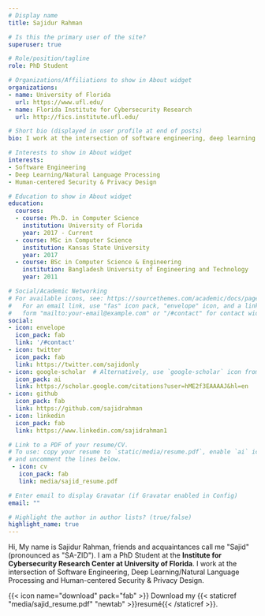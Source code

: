 ```yaml
---
# Display name
title: Sajidur Rahman

# Is this the primary user of the site?
superuser: true

# Role/position/tagline
role: PhD Student

# Organizations/Affiliations to show in About widget
organizations:
- name: University of Florida
  url: https://www.ufl.edu/
- name: Florida Institute for Cybersecurity Research
  url: http://fics.institute.ufl.edu/

# Short bio (displayed in user profile at end of posts)
bio: I work at the intersection of software engineering, deep learning and human-centered security & privacy design.

# Interests to show in About widget
interests:
- Software Engineering
- Deep Learning/Natural Language Processing
- Human-centered Security & Privacy Design

# Education to show in About widget
education:
  courses:
  - course: Ph.D. in Computer Science
    institution: University of Florida
    year: 2017 - Current
  - course: MSc in Computer Science
    institution: Kansas State University
    year: 2017
  - course: BSc in Computer Science & Engineering
    institution: Bangladesh University of Engineering and Technology
    year: 2011

# Social/Academic Networking
# For available icons, see: https://sourcethemes.com/academic/docs/page-builder/#icons
#   For an email link, use "fas" icon pack, "envelope" icon, and a link in the
#   form "mailto:your-email@example.com" or "/#contact" for contact widget.
social:
- icon: envelope
  icon_pack: fab
  link: '/#contact'
- icon: twitter
  icon_pack: fab
  link: https://twitter.com/sajidonly
- icon: google-scholar  # Alternatively, use `google-scholar` icon from `ai` icon pack
  icon_pack: ai
  link: https://scholar.google.com/citations?user=hME2f3EAAAAJ&hl=en
- icon: github
  icon_pack: fab
  link: https://github.com/sajidrahman
- icon: linkedin
  icon_pack: fab
  link: https://www.linkedin.com/sajidrahman1

# Link to a PDF of your resume/CV.
# To use: copy your resume to `static/media/resume.pdf`, enable `ai` icons in `params.toml`, 
# and uncomment the lines below.
 - icon: cv
   icon_pack: fab
   link: media/sajid_resume.pdf

# Enter email to display Gravatar (if Gravatar enabled in Config)
email: ""

# Highlight the author in author lists? (true/false)
highlight_name: true
---
```


Hi, My name is Sajidur Rahman, friends and acquaintances call me "Sajid" (pronounced as "SA-ZID"). I am a PhD Student at the
__Institute for Cybersecurity Research Center at University of Florida__. I work at the intersection of Software Engineering, Deep Learning/Natural Language Processing and Human-centered Security & Privacy Design.


{{< icon name="download" pack="fab" >}} Download my {{< staticref "media/sajid_resume.pdf" "newtab" >}}resumé{{< /staticref >}}.
